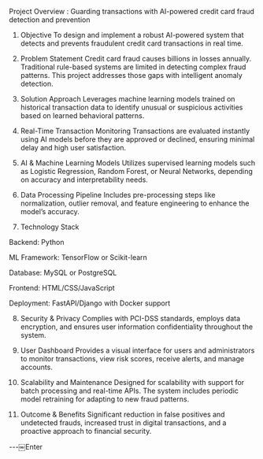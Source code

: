 Project Overview : Guarding transactions with AI-powered credit card fraud detection and prevention

1. Objective
To design and implement a robust AI-powered system that detects and prevents fraudulent credit card transactions in real time.


2. Problem Statement
Credit card fraud causes billions in losses annually. Traditional rule-based systems are limited in detecting complex fraud patterns. This project addresses those gaps with intelligent anomaly detection.


3. Solution Approach
Leverages machine learning models trained on historical transaction data to identify unusual or suspicious activities based on learned behavioral patterns.


4. Real-Time Transaction Monitoring
Transactions are evaluated instantly using AI models before they are approved or declined, ensuring minimal delay and high user satisfaction.


5. AI & Machine Learning Models
Utilizes supervised learning models such as Logistic Regression, Random Forest, or Neural Networks, depending on accuracy and interpretability needs.


6. Data Processing Pipeline
Includes pre-processing steps like normalization, outlier removal, and feature engineering to enhance the model’s accuracy.


7. Technology Stack

Backend: Python

ML Framework: TensorFlow or Scikit-learn

Database: MySQL or PostgreSQL

Frontend: HTML/CSS/JavaScript

Deployment: FastAPI/Django with Docker support



8. Security & Privacy
Complies with PCI-DSS standards, employs data encryption, and ensures user information confidentiality throughout the system.


9. User Dashboard
Provides a visual interface for users and administrators to monitor transactions, view risk scores, receive alerts, and manage accounts.


10. Scalability and Maintenance
Designed for scalability with support for batch processing and real-time APIs. The system includes periodic model retraining for adapting to new fraud patterns.


11. Outcome & Benefits
Significant reduction in false positives and undetected frauds, increased trust in digital transactions, and a proactive approach to financial security.




---￼Enter
